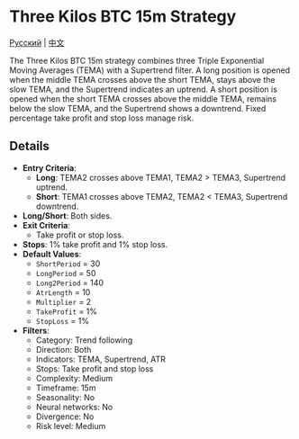 # Three Kilos BTC 15m Strategy
[Русский](README_ru.md) | [中文](README_cn.md)

The Three Kilos BTC 15m strategy combines three Triple Exponential Moving Averages (TEMA) with a Supertrend filter. A long position is opened when the middle TEMA crosses above the short TEMA, stays above the slow TEMA, and the Supertrend indicates an uptrend. A short position is opened when the short TEMA crosses above the middle TEMA, remains below the slow TEMA, and the Supertrend shows a downtrend. Fixed percentage take profit and stop loss manage risk.

## Details

- **Entry Criteria**:
  - **Long**: TEMA2 crosses above TEMA1, TEMA2 > TEMA3, Supertrend uptrend.
  - **Short**: TEMA1 crosses above TEMA2, TEMA2 < TEMA3, Supertrend downtrend.
- **Long/Short**: Both sides.
- **Exit Criteria**:
  - Take profit or stop loss.
- **Stops**: 1% take profit and 1% stop loss.
- **Default Values**:
  - `ShortPeriod` = 30
  - `LongPeriod` = 50
  - `Long2Period` = 140
  - `AtrLength` = 10
  - `Multiplier` = 2
  - `TakeProfit` = 1%
  - `StopLoss` = 1%
- **Filters**:
  - Category: Trend following
  - Direction: Both
  - Indicators: TEMA, Supertrend, ATR
  - Stops: Take profit and stop loss
  - Complexity: Medium
  - Timeframe: 15m
  - Seasonality: No
  - Neural networks: No
  - Divergence: No
  - Risk level: Medium
